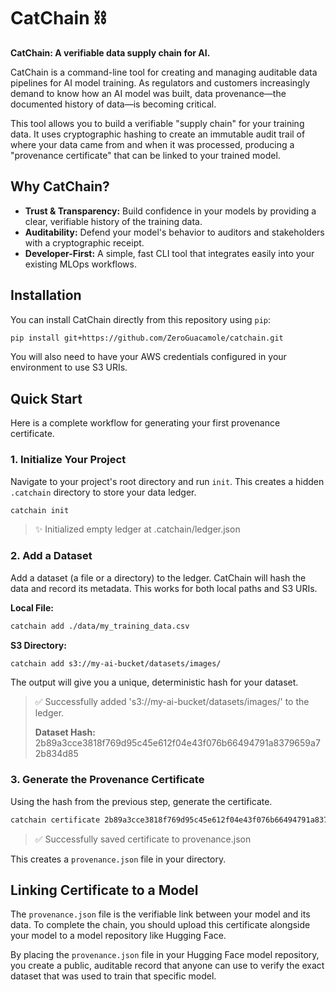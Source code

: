 # CatChain ⛓️

**CatChain: A verifiable data supply chain for AI.**

CatChain is a command-line tool for creating and managing auditable data pipelines for AI model training. As regulators and customers increasingly demand to know how an AI model was built, data provenance—the documented history of data—is becoming critical.

This tool allows you to build a verifiable "supply chain" for your training data. It uses cryptographic hashing to create an immutable audit trail of where your data came from and when it was processed, producing a "provenance certificate" that can be linked to your trained model.

## Why CatChain?

- **Trust & Transparency:** Build confidence in your models by providing a clear, verifiable history of the training data.
- **Auditability:** Defend your model's behavior to auditors and stakeholders with a cryptographic receipt.
- **Developer-First:** A simple, fast CLI tool that integrates easily into your existing MLOps workflows.

## Installation

You can install CatChain directly from this repository using `pip`:

```bash
pip install git+https://github.com/ZeroGuacamole/catchain.git
```

You will also need to have your AWS credentials configured in your environment to use S3 URIs.

## Quick Start

Here is a complete workflow for generating your first provenance certificate.

### 1. Initialize Your Project

Navigate to your project's root directory and run `init`. This creates a hidden `.catchain` directory to store your data ledger.

```bash
catchain init
```

> ✨ Initialized empty ledger at .catchain/ledger.json

### 2. Add a Dataset

Add a dataset (a file or a directory) to the ledger. CatChain will hash the data and record its metadata. This works for both local paths and S3 URIs.

**Local File:**

```bash
catchain add ./data/my_training_data.csv
```

**S3 Directory:**

```bash
catchain add s3://my-ai-bucket/datasets/images/
```

The output will give you a unique, deterministic hash for your dataset.

> ✅ Successfully added 's3://my-ai-bucket/datasets/images/' to the ledger.
>
> **Dataset Hash:** 2b89a3cce3818f769d95c45e612f04e43f076b66494791a8379659a72b834d85

### 3. Generate the Provenance Certificate

Using the hash from the previous step, generate the certificate.

```bash
catchain certificate 2b89a3cce3818f769d95c45e612f04e43f076b66494791a8379659a72b834d85 --output provenance.json
```

> ✅ Successfully saved certificate to provenance.json

This creates a `provenance.json` file in your directory.

## Linking Certificate to a Model

The `provenance.json` file is the verifiable link between your model and its data. To complete the chain, you should upload this certificate alongside your model to a model repository like Hugging Face.

By placing the `provenance.json` file in your Hugging Face model repository, you create a public, auditable record that anyone can use to verify the exact dataset that was used to train that specific model.
